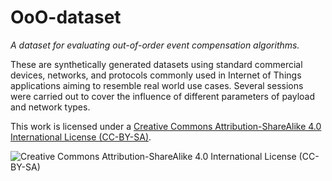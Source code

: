# OoO-dataset
*A dataset for evaluating out-of-order event compensation algorithms.*

These are synthetically generated datasets using standard commercial devices, networks, and protocols commonly used in Internet of Things applications aiming to resemble real world use cases. Several sessions were carried out to cover the influence of different parameters of payload and network types.

This work is licensed under a [Creative Commons Attribution-ShareAlike 4.0 International License (CC-BY-SA)](http://creativecommons.org/licenses/by-sa/4.0/).

![Creative Commons Attribution-ShareAlike 4.0 International License (CC-BY-SA)](https://i.creativecommons.org/l/by-sa/4.0/88x31.png "Creative Commons Attribution-ShareAlike 4.0 International License (CC-BY-SA)")
